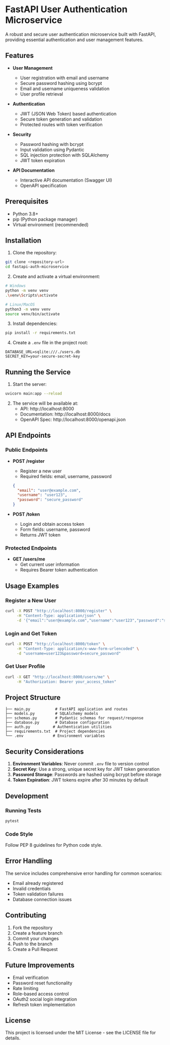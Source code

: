 # FastAPI User Authentication Microservice

A robust and secure user authentication microservice built with FastAPI, providing essential authentication and user management features.

## Features

- **User Management**
  - User registration with email and username
  - Secure password hashing using bcrypt
  - Email and username uniqueness validation
  - User profile retrieval

- **Authentication**
  - JWT (JSON Web Token) based authentication
  - Secure token generation and validation
  - Protected routes with token verification

- **Security**
  - Password hashing with bcrypt
  - Input validation using Pydantic
  - SQL injection protection with SQLAlchemy
  - JWT token expiration

- **API Documentation**
  - Interactive API documentation (Swagger UI)
  - OpenAPI specification

## Prerequisites

- Python 3.8+
- pip (Python package manager)
- Virtual environment (recommended)

## Installation

1. Clone the repository:
```bash
git clone <repository-url>
cd fastapi-auth-microservice
```

2. Create and activate a virtual environment:
```bash
# Windows
python -m venv venv
.\venv\Scripts\activate

# Linux/MacOS
python3 -m venv venv
source venv/bin/activate
```

3. Install dependencies:
```bash
pip install -r requirements.txt
```

4. Create a `.env` file in the project root:
```env
DATABASE_URL=sqlite:///./users.db
SECRET_KEY=your-secure-secret-key
```

## Running the Service

1. Start the server:
```bash
uvicorn main:app --reload
```

2. The service will be available at:
   - API: http://localhost:8000
   - Documentation: http://localhost:8000/docs
   - OpenAPI Spec: http://localhost:8000/openapi.json

## API Endpoints

### Public Endpoints

- **POST /register**
  - Register a new user
  - Required fields: email, username, password
  ```json
  {
    "email": "user@example.com",
    "username": "user123",
    "password": "secure_password"
  }
  ```

- **POST /token**
  - Login and obtain access token
  - Form fields: username, password
  - Returns JWT token

### Protected Endpoints

- **GET /users/me**
  - Get current user information
  - Requires Bearer token authentication

## Usage Examples

### Register a New User

```bash
curl -X POST "http://localhost:8000/register" \
     -H "Content-Type: application/json" \
     -d '{"email":"user@example.com","username":"user123","password":"secure_password"}'
```

### Login and Get Token

```bash
curl -X POST "http://localhost:8000/token" \
     -H "Content-Type: application/x-www-form-urlencoded" \
     -d "username=user123&password=secure_password"
```

### Get User Profile

```bash
curl -X GET "http://localhost:8000/users/me" \
     -H "Authorization: Bearer your_access_token"
```

## Project Structure

```
├── main.py           # FastAPI application and routes
├── models.py         # SQLAlchemy models
├── schemas.py        # Pydantic schemas for request/response
├── database.py       # Database configuration
├── auth.py          # Authentication utilities
├── requirements.txt  # Project dependencies
└── .env             # Environment variables
```

## Security Considerations

1. **Environment Variables**: Never commit `.env` file to version control
2. **Secret Key**: Use a strong, unique secret key for JWT token generation
3. **Password Storage**: Passwords are hashed using bcrypt before storage
4. **Token Expiration**: JWT tokens expire after 30 minutes by default

## Development

### Running Tests
```bash
pytest
```

### Code Style
Follow PEP 8 guidelines for Python code style.

## Error Handling

The service includes comprehensive error handling for common scenarios:

- Email already registered
- Invalid credentials
- Token validation failures
- Database connection issues

## Contributing

1. Fork the repository
2. Create a feature branch
3. Commit your changes
4. Push to the branch
5. Create a Pull Request

## Future Improvements

- Email verification
- Password reset functionality
- Rate limiting
- Role-based access control
- OAuth2 social login integration
- Refresh token implementation

## License

This project is licensed under the MIT License - see the LICENSE file for details.
